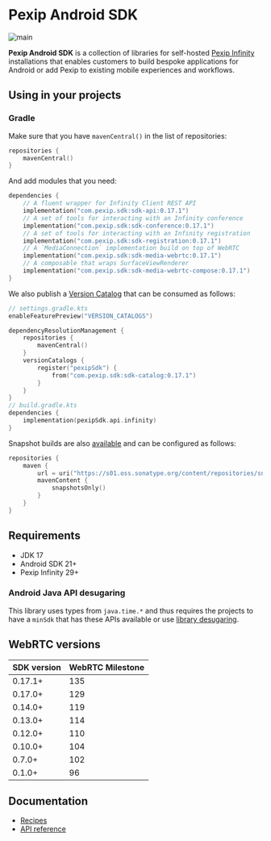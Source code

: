 # Pexip Android SDK

![main](https://github.com/pexip/pexip-android-sdk/actions/workflows/main.yml/badge.svg)

**Pexip Android SDK** is a collection of libraries for
self-hosted [Pexip Infinity](https://docs.pexip.com/admin/admin_intro.htm) installations that
enables customers to build bespoke applications for Android or add Pexip to existing mobile
experiences and workflows.

## Using in your projects

### Gradle

Make sure that you have `mavenCentral()` in the list of repositories:

```kotlin
repositories {
    mavenCentral()
}
```

And add modules that you need:

```kotlin
dependencies {
    // A fluent wrapper for Infinity Client REST API
    implementation("com.pexip.sdk:sdk-api:0.17.1")
    // A set of tools for interacting with an Infinity conference
    implementation("com.pexip.sdk:sdk-conference:0.17.1")
    // A set of tools for interacting with an Infinity registration
    implementation("com.pexip.sdk:sdk-registration:0.17.1")
    // A `MediaConnection` implementation build on top of WebRTC
    implementation("com.pexip.sdk:sdk-media-webrtc:0.17.1")
    // A composable that wraps SurfaceViewRenderer
    implementation("com.pexip.sdk:sdk-media-webrtc-compose:0.17.1")
}
```

We also publish
a [Version Catalog](https://docs.gradle.org/current/userguide/platforms.html#sub:version-catalog)
that can be consumed as follows:

```kotlin
// settings.gradle.kts
enableFeaturePreview("VERSION_CATALOGS")

dependencyResolutionManagement {
    repositories {
        mavenCentral()
    }
    versionCatalogs {
        register("pexipSdk") {
            from("com.pexip.sdk:sdk-catalog:0.17.1")
        }
    }
}
// build.gradle.kts
dependencies {
    implementation(pexipSdk.api.infinity)
}
```

Snapshot builds are
also [available](https://s01.oss.sonatype.org/content/repositories/snapshots/com/pexip/sdk/) and can
be configured as follows:

```kotlin
repositories {
    maven {
        url = uri("https://s01.oss.sonatype.org/content/repositories/snapshots/")
        mavenContent {
            snapshotsOnly()
        }
    }
}
```

## Requirements

* JDK 17
* Android SDK 21+
* Pexip Infinity 29+

### Android Java API desugaring

This library uses types from `java.time.*` and thus requires the projects to have a `minSdk` that
has these APIs available or
use [library desugaring](https://developer.android.com/studio/write/java8-support#library-desugaring).

## WebRTC versions

| SDK version | WebRTC Milestone |
|-------------|------------------|
| 0.17.1+     | 135              |
| 0.17.0+     | 129              |
| 0.14.0+     | 119              |
| 0.13.0+     | 114              |
| 0.12.0+     | 110              |
| 0.10.0+     | 104              |
| 0.7.0+      | 102              |
| 0.1.0+      | 96               |

## Documentation

- [Recipes](https://github.com/pexip/pexip-android-sdk/blob/main/docs/recipes.md)
- [API reference](https://pexip.github.io/pexip-android-sdk/)
